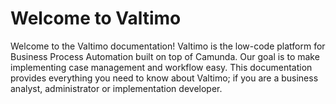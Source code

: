 # Welcome to Valtimo

Welcome to the Valtimo documentation! Valtimo is the low-code platform for Business Process Automation built on top of Camunda. Our goal is to make implementing case management and workflow easy. This documentation provides everything you need to know about Valtimo; if you are a business analyst, administrator or implementation developer.

